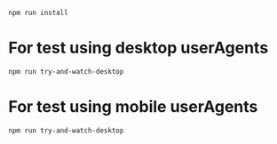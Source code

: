 ```
npm run install
```

# For test using desktop userAgents

```
npm run try-and-watch-desktop
```

# For test using mobile userAgents

```
npm run try-and-watch-desktop
```
